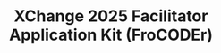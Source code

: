 ---
title: XChange 2025 Facilitator Application Kit (FroCODEr)
redirect_to: https://drive.google.com/drive/folders/1zn5fhXnJGbnBulzkuHceKplRnV56OWFg?usp=drive_link
redirect_from: 
  - /XC25FroCODErAppKit
  - /xc25frocoderappkit
---